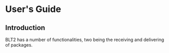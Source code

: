 User's Guide
============

## Introduction
BLT2 has a number of functionalities, two being the receiving and delivering of packages. 